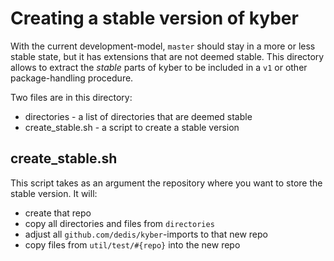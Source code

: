 # Creating a stable version of kyber

With the current development-model, `master` should stay in a more or
less stable state, but it has extensions that are not deemed stable.
This directory allows to extract the *stable* parts of kyber to be included
in a `v1` or other package-handling procedure.

Two files are in this directory:
- directories - a list of directories that are deemed stable
- create_stable.sh - a script to create a stable version

## create_stable.sh

This script takes as an argument the repository where you want to store
the stable version. It will:

- create that repo
- copy all directories and files from `directories`
- adjust all `github.com/dedis/kyber`-imports to that new repo
- copy files from `util/test/#{repo}` into the new repo
